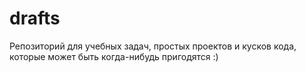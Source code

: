 # drafts

Репозиторий для учебных задач, простых проектов и кусков кода, которые может быть когда-нибудь пригодятся :)